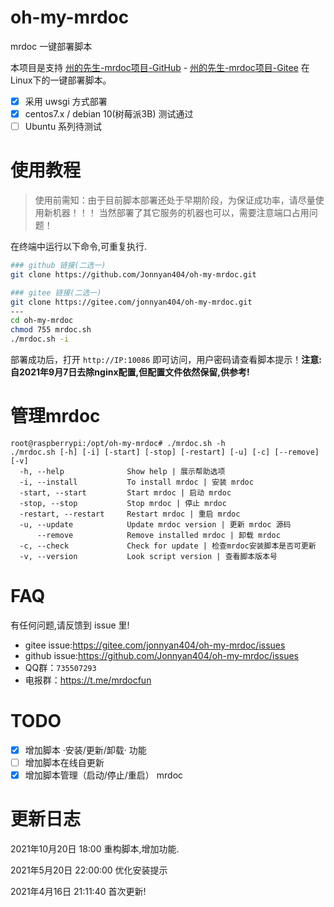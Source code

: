 # oh-my-mrdoc

mrdoc 一键部署脚本

本项目是支持 [州的先生-mrdoc项目-GitHub](https://github.com/zmister2016/MrDoc) - [州的先生-mrdoc项目-Gitee](https://gitee.com/zmister/MrDoc) 在Linux下的一键部署脚本。

- [x] 采用 uwsgi 方式部署
- [x]  centos7.x / debian 10(树莓派3B) 测试通过
- [ ] Ubuntu 系列待测试

# 使用教程

> 使用前需知：由于目前脚本部署还处于早期阶段，为保证成功率，请尽量使用新机器！！！
> 当然部署了其它服务的机器也可以，需要注意端口占用问题！

在终端中运行以下命令,可重复执行.


```bash
### github 链接(二选一)
git clone https://github.com/Jonnyan404/oh-my-mrdoc.git

### gitee 链接(二选一)
git clone https://gitee.com/jonnyan404/oh-my-mrdoc.git
---
cd oh-my-mrdoc
chmod 755 mrdoc.sh
./mrdoc.sh -i
```

部署成功后，打开 `http://IP:10086` 即可访问，用户密码请查看脚本提示！**注意:自2021年9月7日去除nginx配置,但配置文件依然保留,供参考!**

# 管理mrdoc

```
root@raspberrypi:/opt/oh-my-mrdoc# ./mrdoc.sh -h
./mrdoc.sh [-h] [-i] [-start] [-stop] [-restart] [-u] [-c] [--remove] [-v]
  -h, --help              Show help | 展示帮助选项
  -i, --install           To install mrdoc | 安装 mrdoc
  -start, --start         Start mrdoc | 启动 mrdoc
  -stop, --stop           Stop mrdoc | 停止 mrdoc
  -restart, --restart     Restart mrdoc | 重启 mrdoc
  -u, --update            Update mrdoc version | 更新 mrdoc 源码
      --remove            Remove installed mrdoc | 卸载 mrdoc
  -c, --check             Check for update | 检查mrdoc安装脚本是否可更新
  -v, --version           Look script version | 查看脚本版本号
```

# FAQ

有任何问题,请反馈到 issue 里!

- gitee issue:<https://gitee.com/jonnyan404/oh-my-mrdoc/issues>
- github issue:<https://github.com/Jonnyan404/oh-my-mrdoc/issues>
- QQ群：`735507293`
- 电报群：<https://t.me/mrdocfun>

# TODO

- [x] 增加脚本 ·安装/更新/卸载· 功能
- [ ] 增加脚本在线自更新
- [x] 增加脚本管理（启动/停止/重启） mrdoc

# 更新日志
2021年10月20日 18:00 重构脚本,增加功能.

2021年5月20日 22:00:00 优化安装提示

2021年4月16日 21:11:40 首次更新!
